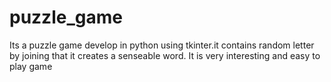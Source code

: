 # puzzle_game
Its a puzzle game develop in python using tkinter.it contains random letter by joining that it creates a senseable word.
It is very interesting and easy to play game

